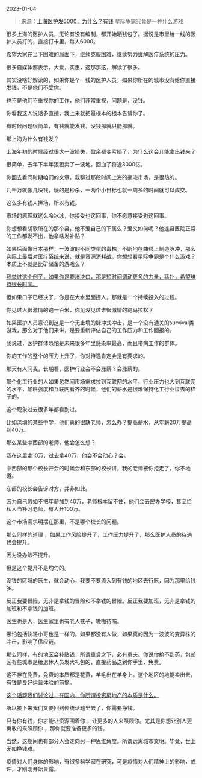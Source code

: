 2023-01-04

> 来源：[上海医护发6000，为什么？有钱](http://mp.weixin.qq.com/s?__biz=MzU3NDc5Nzc0NQ==&mid=2247522044&idx=2&sn=002ed3c5943258885fa29b175d4d62d6&chksm=fd2e3422ca59bd342aba6e02e562b9cbd557939a8f7afe272f20b11adb056de24b1be14cb547&scene=27#wechat_redirect)
> 星际争霸究竟是一种什么游戏

很多上海的医护人员，无论有没有编制，都开始晒钱包了。据说是市里给一线的医护人员打的，直接打卡里，每人6000。  

希望大家在当下困难的局面下，继续克服困难，继续努力缓解医疗系统的压力。  

很多自媒体都表示，大爱，实惠，这那那这，解读了很多。  

其实没啥好解读的，如果你是个一线的医护人员，如果你所在的城市没有给你直接发钱，不是他们不爱你。  

也不是他们不重视你的工作，他们非常重视，问题是，没钱。  

你看我这人说话多直接，我上来就把最根本的根本告诉你了。  

有时候问题很简单，有钱就能发钱，没钱那就只能那就。  

那上海为什么有钱发？  

上海年初的时候经过很大一波损失，盈余都变亏损了，为什么这会儿能拿出钱来？  

很简单，去年下半年狠狠卖了一波地，回血了将近3000亿。  

你回去看同时期咱们的文章，我聊过那段时间上海的豪宅市场，是很热的。  

几千万就像几块钱，玩的是秒杀，一两个小目标也就一周多的时间就可以成交。  

这么多有钱人捧场，所以有钱。  

市场的原理就这么冷冰冰，你接受也这回事，你不愿意接受也这回事。  

你想想看胡歌所在的那个县，他不爱自己的下属么？爱又如何呢？他连县医院正常的工作都发不出，他拿啥发补贴？  

如果后面像日本那样，一波波的不同类型的毒株，不断地在曲线上制造脉冲，那么实际上最后对医疗系统来说，就是资源消耗战。你想想看星际争霸是个什么游戏？本质上不就是比矿储备的游戏么？  

[我举过这个例子，如果你是要堵决口，那是短时间调动更多的力量，猛扑，希望维持很长时间。](http://mp.weixin.qq.com/s?__biz=MzU0MjYwNDU2Mw==&mid=2247509280&idx=1&sn=b4f0a4ffbd226f2cb50977a167705424&chksm=fb1ac95ccc6d404a302661d15399208c53432734dc459bcd4d05990c14f931e23ac58ec014c4&scene=21#wechat_redirect)

但如果口子已经决了，你是在大水里面捞人，那就是一个持续投入的过程。

你见过人很激情的跑一百米，你见没见过谁很激情的跑马拉松？  

如果医护人员意识到这是一个无止境的脉冲式冲击，是一个没有通关的survival类游戏，那么对于他们来讲，是要重新评估自己的工作压力和工作回报的。

我说过，医护群体恐怕是未来很多年里感染率最高，而且带病工作的群体。  

你的工作的整个的压力上升了，你对待遇肯定会是有要求的。  

那天有人问我，长期看，医护行业会不会涨薪？会涨薪的。  

那个化工行业的人如果忽然间市场需求拉到互联网的水平，行业压力也大到互联网的水平，加班强度和互联网看齐的时候，他们的薪水是很难保持化工行业过去的样子的。  

这个现象过去很多年都看到过。  

比如深圳的某些中学，他们真的很缺老师，怎么办？提高薪水，从年薪20万提高到40万。  

那么某些中西部的老师，他会怎么想？  

我在这里拿10万，过去拿40万，他会不会动心？会。

中西部的那个校长开会的时候会和东部的校长讲，我的老师被你挖走了，你不地道。  

东部的校长会告诉对方，并非如此。

因为自己假如不把年薪加到40万，老师根本留不住，他们会去民办学校，甚至给私人当补习老师，有人开100万。

这个市场需求明摆在那里，不是哪个校长的问题。  

那么同样的道理 ，如果工作风险提升了，工作压力提升了，那么医护人员的待遇也会提升。  

因为没办法不提升。  

但是这个提升不是均匀的。  

没钱的区域的医生，就会动心，我要不要流入到有钱的地区去行医，因为那里给钱多。  

反正我要冒险，无非是拿钱的冒险和不拿钱的冒险。反正我要加班，无非是拿钱的加班和不拿钱的加班。  

医生也是人，医生家里也有老人孩子，嗷嗷待哺。  

哪怕包括快递小哥也是一样的。如果都没有人做，如果真的因为一波波的变异株的冲击，影响了供应链。  

那么同样，有的地区会补贴钱，所谓重赏之下，必有勇夫。你说你抢不到药，包邮区有些城市是给退休人员发大礼包的，直接药品送到你手里，免费。

这不存在免费，免费的本质都是花费，羊毛出在羊身上。这个地区的地能卖出去，有钱是良好运营体验的前提。

[这个话题我们讨论过，在国内，你所谓投资房地产的本质是什么。  
](http://mp.weixin.qq.com/s?__biz=MzU0MjYwNDU2Mw==&mid=2247509274&idx=1&sn=fbc494c563c9bee8894f87206209629c&chksm=fb1ac966cc6d40701a545c207a7ae1402b9ad024a600939a429769a79edd0af2bd11b795f7cb&scene=21#wechat_redirect)

所以接下来我们又要回到传统话题里去了，你需要挣钱。  

只有你有钱，你才能让资源围着你 ，让更多的人来照顾你。尤其是你想让别人更勇敢的来照顾你 ，那你就要准备更多的钱。  

当然，这期间也有部分人会走向另一种思维角度。所谓远离城市文明。毕竟，世上无如挣钱难。  

疫情对人们身体的影响，有很多科学家在研究，可是疫情对人们精神上的影响，或许，才刚刚开始显露。

